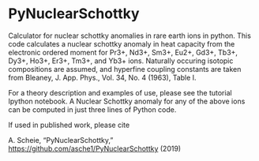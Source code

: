 # PyNuclearSchottky
Calculator for nuclear schottky anomalies in rare earth ions in python. 
This code calculates a nuclear schottky anomaly in heat capacity from the electronic ordered moment for Pr3+, Nd3+, Sm3+, Eu2+, Gd3+, Tb3+, Dy3+, Ho3+, Er3+, Tm3+, and Yb3+ ions. Naturally occuring isotopic compositions are assumed, and hyperfine coupling constants are taken from Bleaney, J. App. Phys., Vol. 34, No. 4 (1963), Table I.

For a theory description and examples of use, please see the tutorial Ipython notebook. A Nuclear Schottky anomaly for any of the above ions can be computed in just three lines of Python code.


If used in published work, please cite

A. Scheie, “PyNuclearSchottky,” https://github.com/asche1/PyNuclearSchottky (2019)
